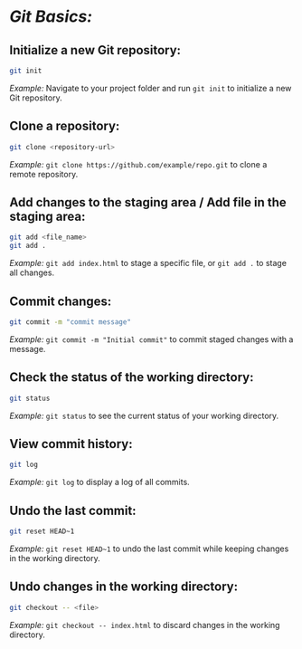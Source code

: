 # *Git Basics:*

## Initialize a new Git repository:
```bash
git init
```
*Example:* Navigate to your project folder and run `git init` to initialize a new Git repository.

## Clone a repository:
```bash
git clone <repository-url>
```
*Example:* `git clone https://github.com/example/repo.git` to clone a remote repository.

## Add changes to the staging area / Add file in the staging area:
```bash
git add <file_name>
git add .
```
*Example:* `git add index.html` to stage a specific file, or `git add .` to stage all changes.

## Commit changes:
```bash
git commit -m "commit message"
```
*Example:* `git commit -m "Initial commit"` to commit staged changes with a message.

## Check the status of the working directory:
```bash
git status
```
*Example:* `git status` to see the current status of your working directory.

## View commit history:
```bash
git log
```
*Example:* `git log` to display a log of all commits.

## Undo the last commit:
```bash
git reset HEAD~1
```
*Example:* `git reset HEAD~1` to undo the last commit while keeping changes in the working directory.

## Undo changes in the working directory:
```bash
git checkout -- <file>
```
*Example:* `git checkout -- index.html` to discard changes in the working directory.
